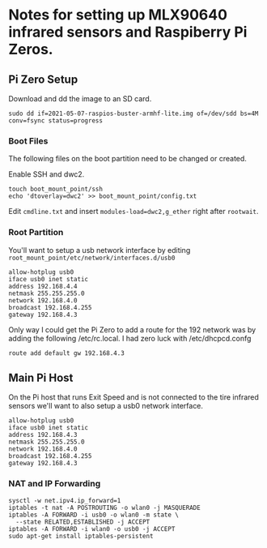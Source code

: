# Notes for setting up MLX90640 infrared sensors and Raspiberry Pi Zeros.


## Pi Zero Setup

Download and dd the image to an SD card.

```
sudo dd if=2021-05-07-raspios-buster-armhf-lite.img of=/dev/sdd bs=4M conv=fsync status=progress
```

### Boot Files

The following files on the boot partition need to be changed or created.

Enable SSH and dwc2.
```
touch boot_mount_point/ssh
echo 'dtoverlay=dwc2' >> boot_mount_point/config.txt
```

Edit `cmdline.txt` and insert `modules-load=dwc2,g_ether` right after
`rootwait`.

### Root Partition

You'll want to setup a usb network interface by editing
`root_mount_point/etc/network/interfaces.d/usb0`

```
allow-hotplug usb0
iface usb0 inet static
address 192.168.4.4
netmask 255.255.255.0
network 192.168.4.0
broadcast 192.168.4.255
gateway 192.168.4.3
```

Only way I could get the Pi Zero to add a route for the 192 network was by
adding the following /etc/rc.local.  I had zero luck with /etc/dhcpcd.confg

```
route add default gw 192.168.4.3
```

## Main Pi Host

On the Pi host that runs Exit Speed and is not connected to the tire infrared
sensors we'll want to also setup a usb0 network interface.

```
allow-hotplug usb0
iface usb0 inet static
address 192.168.4.3
netmask 255.255.255.0
network 192.168.4.0
broadcast 192.168.4.255
gateway 192.168.4.3
```

### NAT and IP Forwarding

```
sysctl -w net.ipv4.ip_forward=1
iptables -t nat -A POSTROUTING -o wlan0 -j MASQUERADE
iptables -A FORWARD -i usb0 -o wlan0 -m state \
  --state RELATED,ESTABLISHED -j ACCEPT
iptables -A FORWARD -i wlan0 -o usb0 -j ACCEPT
sudo apt-get install iptables-persistent
```
